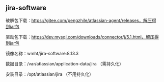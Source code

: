 ## jira-software

破解包下载：https://gitee.com/pengzhile/atlassian-agent/releases，解压得到jar包

驱动包下载：https://dev.mysql.com/downloads/connector/j/5.1.html，解压得到jar包





镜像名称：wmht/jira-software:8.13.3

数据目录：/var/atlassian/application-data/jira （需持久化）

安装目录：/opt/atlassian/jira （不用持久化）